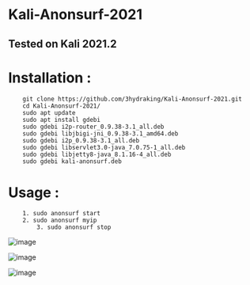 # Kali-Anonsurf-2021

## Tested on Kali 2021.2

# Installation :

	    git clone https://github.com/3hydraking/Kali-Anonsurf-2021.git
	    cd Kali-Anonsurf-2021/
        sudo apt update
	    sudo apt install gdebi
	    sudo gdebi i2p-router_0.9.38-3.1_all.deb
	    sudo gdebi libjbigi-jni_0.9.38-3.1_amd64.deb
	    sudo gdebi i2p_0.9.38-3.1_all.deb
	    sudo gdebi libservlet3.0-java_7.0.75-1_all.deb
	    sudo gdebi libjetty8-java_8.1.16-4_all.deb
	    sudo gdebi kali-anonsurf.deb


# Usage :


		1. sudo anonsurf start
		2. sudo anonsurf myip
            3. sudo anonsurf stop

![image](https://user-images.githubusercontent.com/66146701/124959884-30cb1180-dfc8-11eb-9285-3c3d5cad9e19.png)

![image](https://user-images.githubusercontent.com/66146701/124959926-3c1e3d00-dfc8-11eb-8667-e8016f2df4ef.png)

![image](https://user-images.githubusercontent.com/66146701/124959955-45a7a500-dfc8-11eb-89b0-3f782e4545eb.png)

